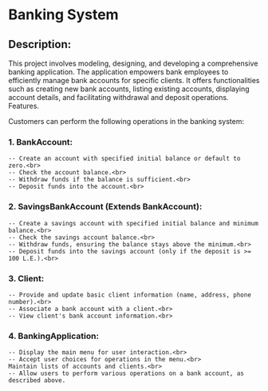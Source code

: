# Banking System

## Description:

This project involves modeling, designing, and developing a comprehensive banking application. The application empowers bank employees to efficiently manage bank accounts for specific clients. It offers functionalities such as creating new bank accounts, listing existing accounts, displaying account details, and facilitating withdrawal and deposit operations.  
Features.<br>

Customers can perform the following operations in the banking system:

### 1. BankAccount:

    -- Create an account with specified initial balance or default to zero.<br>
    -- Check the account balance.<br>
    -- Withdraw funds if the balance is sufficient.<br>
    -- Deposit funds into the account.<br>

### 2. SavingsBankAccount (Extends BankAccount):

    -- Create a savings account with specified initial balance and minimum balance.<br>
    -- Check the savings account balance.<br>
    -- Withdraw funds, ensuring the balance stays above the minimum.<br>
    -- Deposit funds into the savings account (only if the deposit is >= 100 L.E.).<br>

### 3. Client:

    -- Provide and update basic client information (name, address, phone number).<br>
    -- Associate a bank account with a client.<br>
    -- View client's bank account information.<br>

### 4. BankingApplication:

    -- Display the main menu for user interaction.<br>
    -- Accept user choices for operations in the menu.<br>
    Maintain lists of accounts and clients.<br>
    -- Allow users to perform various operations on a bank account, as described above.
